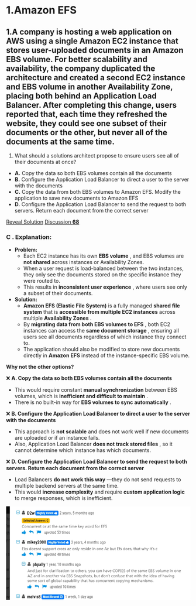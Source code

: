 # 1.Amazon EFS

## 1.A company is hosting a web application on AWS using a single Amazon EC2 instance that stores user-uploaded documents in an Amazon EBS volume. For better scalability and availability, the company duplicated the architecture and created a second EC2 instance and EBS volume in another Availability Zone, placing both behind an Application Load Balancer. After completing this change, users reported that, each time they refreshed the website, they could see one subset of their documents or the other, but never all of the documents at the same time.

1. What should a solutions architect propose to ensure users see all of their documents at once?

- **A.** Copy the data so both EBS volumes contain all the documents
- **B.** Configure the Application Load Balancer to direct a user to the server with the documents
- **C.** Copy the data from both EBS volumes to Amazon EFS. Modify the application to save new documents to Amazon EFS
- **D.** Configure the Application Load Balancer to send the request to both servers. Return each document from the correct server

[Reveal Solution](https://www.examtopics.com/exams/amazon/aws-certified-solutions-architect-associate-saa-c03/view/#) [ Discussion **68**](https://www.examtopics.com/exams/amazon/aws-certified-solutions-architect-associate-saa-c03/view/#)

### **C . Explanation:**

- **Problem:**
  - Each EC2 instance has its own **EBS volume** , and EBS volumes are **not shared** across instances or Availability Zones.
  - When a user request is load-balanced between the two instances, they only see the documents stored on the specific instance they were routed to.
  - This results in **inconsistent user experience** , where users see only a subset of their documents.
- **Solution:**
  - **Amazon EFS (Elastic File System)** is a fully managed **shared file system** that is **accessible from multiple EC2 instances** across multiple **Availability Zones** .
  - By **migrating data from both EBS volumes to EFS** , both EC2 instances can access the **same document storage** , ensuring all users see all documents regardless of which instance they connect to.
  - The application should also be modified to store new documents directly in **Amazon EFS** instead of the instance-specific EBS volume.

**Why not the other options?**

❌ **A. Copy the data so both EBS volumes contain all the documents**

- This would require constant **manual synchronization** between EBS volumes, which is **inefficient and difficult to maintain** .
- There is no built-in way for **EBS volumes to sync automatically** .

❌ **B. Configure the Application Load Balancer to direct a user to the server with the documents**

- This approach is **not scalable** and does not work well if new documents are uploaded or if an instance fails.
- Also, Application Load Balancer **does not track stored files** , so it cannot determine which instance has which documents.

❌ **D. Configure the Application Load Balancer to send the request to both servers. Return each document from the correct server**

- Load Balancers **do not work this way** —they do not send requests to multiple backend servers at the same time.
- This would **increase complexity** and require **custom application logic** to merge responses, which is inefficient.

![1743178787629](image/s3/1743178787629.png)
